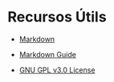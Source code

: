 # Recursos Útils

- [Markdown](/ANGEL-RIVAS-p-gina-personal-amb-Markdown)

- [Markdown Guide](https://www.markdownguide.org/)
- [GNU GPL v3.0 License](https://www.gnu.org/licenses/gpl-3.0.html)


